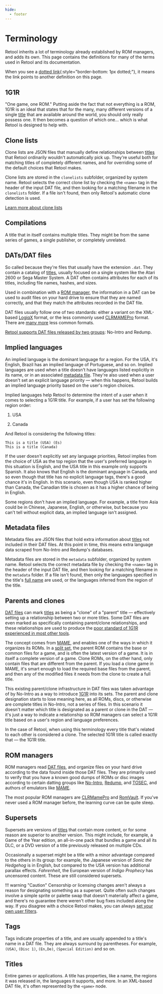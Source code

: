```yaml
---
hide:
  - footer
---
```


# Terminology

Retool inherits a lot of terminology already established by ROM managers, and adds its
own. This page contains the definitions for many of the terms used in Retool and its
documentation.

When you see a [dotted link](javascript:;){:style="border-bottom: 1px dotted;"}, it means
the link points to another definition on this page.

## 1G1R

"One game, one ROM." Putting aside the fact that not everything is a ROM, 1G1R is an ideal
that states that for the many, many different versions of a single [title](../terminology/#titles)
that are available around the world, you should only really possess one. It then becomes a
question of which one... which is what Retool is designed to help with.

## Clone lists

Clone lists are JSON files that manually define relationships between [titles](../terminology/#titles)
that Retool ordinarily wouldn't automatically pick up. They're useful both for matching
titles of completely different names, and for overriding some of the default choices that
Retool makes.

Clone lists are stored in the `clonelists` subfolder, organized by system name. Retool
selects the correct clone list by checking the `<name>` tag in the header of the input
DAT file, and then looking for a matching filename in the `clonelists` folder. If a file
isn't found, then only Retool's automatic clone detection is used.

[Learn more about clone lists](../clone-lists)

## Compilations

A title that in itself contains multiple titles. They might be from the same series of
games, a single publisher, or completely unrelated.

## DATs/DAT files

So called because they're files that usually have the extension `.dat`. They contain a
catalog of [titles](../terminology/#titles), usually focused on a single system like the
Atari 2600 or Sega Master System. A DAT often contains attributes for each of its titles,
including file names, hashes, and sizes.

Used in combination with a [ROM manager](../terminology/#rom-managers), the information in a
DAT can be used to audit files on your hard drive to ensure that they are named correctly,
and that they match the attributes recorded in the DAT file.

DAT files usually follow one of two standards: either a variant on the XML-based
[LogiqX](https://github.com/SabreTools/SabreTools/wiki/DatFile-Formats#logiqx-xml-format)
format, or the less commonly used [CLRMAMEPro](https://github.com/SabreTools/SabreTools/wiki/DatFile-Formats#clrmamepro-format)
format. There are [many more](https://github.com/SabreTools/SabreTools/wiki/DatFile-Formats)
less common formats.

[Retool supports DAT files released by two groups](../dat-support): No-Intro and Redump.

## Implied languages

An implied language is the dominant language for a region. For the USA, it's English,
Brazil has an implied language of Portuguese, and so on. Implied languages are used when a
title doesn't have languages listed explicitly in its name, or in an associated
[metadata file](../terminology/#metadata-files). They're also used when a user doesn't set
an explicit language priority &mdash; when this happens, Retool builds an implied language
priority based on the user's region choices.

Implied languages help Retool to determine the intent of a user when it comes to selecting
a 1G1R title. For example, if a user has set the following region order:

1.  USA

1.  Canada

And Retool is considering the following titles:

```
This is a title (USA) (Es)
This is a title (Canada)
```

If the user doesn't explicitly set any language priorities, Retool implies from the choice
of USA as the top region that the user's preferred language in this situation is English,
and the USA title in this example only supports Spanish.
It also knows that English is the dominant anguage in Canada, and so even though that
title has no explicit language tags, there's a good chance it's in English. In this
scenario, even though USA is ranked higher than Canada, the Canadian title is chosen as
it has a higher chance of being in English.

Some regions don't have an implied language. For example, a title from Asia could be in
Chinese, Japanese, English, or otherwise, but because you can't tell without explicit
data, an implied language isn't assigned.

## Metadata files

Metadata files are JSON files that hold extra information about [titles](../terminology/#title)
not included in their DAT files. At this point in time, this means extra language data
scraped from No-Intro and Redump's databases.

Metadata files are stored in the `metadata` subfolder, organized by system name. Retool
selects the correct metadata file by checking the `<name>` tag in the header of the input
DAT file, and then looking for a matching filename in the `metadata` folder. If a file isn't
found, then only the languages specified in the title's [full name](../naming-system/#full-names)
are used, or the languages inferred from the region of the title.

## Parents and clones

[DAT files](../terminology/#datsdat-files) can mark [titles](../terminology/#titles) as being
a "clone" of a "parent" title &mdash; effectively setting up a relationship between two
or more titles. Some DAT files are even marked as specifically containing parent/clone
relationships, and these relationships are used to produce the
[poor standard of 1G1R experienced in most other tools](../retool-1g1r).

The concept comes from [MAME](https://www.mamedev.org), and enables one of the ways in
which it organizes its ROMs. In a [split set](https://docs.mamedev.org/usingmame/aboutromsets.html#parents-clones-splitting-and-merging),
the parent ROM contains the base or common files for a game, and is often the latest
version of a game. It is in itself a complete version of a game. Clone ROMs, on the other
hand, only contain files that are different from the parent. If you load a clone game in
MAME, it's smart enough to load the required base files from the parent, and then any of
the modified files it needs from the clone to create a full title.

This existing parent/clone infrastructure in DAT files was taken advantage of by No-Intro
as a way to introduce [1G1R](../terminology/#1g1r) into its sets. The parent and clone
designation starts to lose meaning here, as all ROMs, discs, or otherwise are complete
titles in No-Intro, not a series of files. In this scenario it doesn't matter which title
is designated as a parent or clone in the DAT &mdash; it's just a way to indicate a
relationship so ROM managers can select a 1G1R title based on a user's region and language
preferences.

In the case of Retool, when using this terminology every title that's related to each
other is considered a clone. The selected 1G1R title is called exactly that &mdash; the
1G1R title.

## ROM managers

ROM managers read [DAT files](../terminology/#datsdat-files), and organize files on your
hard drive according to the data found inside those DAT files. They are primarily used to
verify that you have a known good dumps of ROMs or disc images according to certain
datting groups like [No-Intro](https://datomatic.no-intro.org/index.php?page=download),
[Redump](http://www.redump.org),
and [TOSEC](https://www.tosecdev.org/), and authors of emulators
like [MAME](https://www.mamedev.org).

The most popular ROM managers are [CLRMamePro](https://mamedev.emulab.it/clrmamepro/) and
[RomVault](https://www.romvault.com/). If you've never used a ROM manager before, the
learning curve can be quite steep.

## Supersets

Supersets are versions of [titles](../terminology/#titles) that contain more content, or for
some reason are superior to another version. This might include, for example, a Game of
the Year edition, an all-in-one pack that bundles a game and all its DLC, or a DVD version
of a title previously released on multiple CDs.

Occasionally a superset might be a title with a minor advantage compared to the others in
its group: for example, the Japanese version of _Sonic the Hedgehog_ is in English, but
compared to the USA version has additional parallax effects. _Fahrenheit_, the European
version of _Indigo Prophecy_ has uncensored content. These are still considered supersets.

!!! warning "Caution"
	Censorship or licensing changes aren't always a reason for designating something as a
	superset. Quite often such changes involve a simple sprite or palette swap that
	doesn't materially affect a game, and there's no guarantee there weren't other bug
	fixes included along the way. If you disagree with a choice Retool makes, you can
	always [set your own user filters](user-filters).

## Tags

Tags indicate properties of a title, and are usually appended to a title's name in a DAT
file. They are always surround by parentheses. For example, `(USA)`, `(Disc 1)`,
`(En,De)`, `(Special Edition)` and so on.

## Titles

Entire games or applications. A title has properties, like a name, the regions it was
released in, the languages it supports, and more. In an XML-based DAT file, it's often
represented by the `<game>` node.